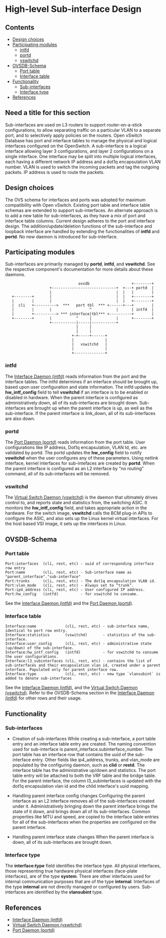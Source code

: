 # High-level Sub-interface Design

## Contents
- [Design choices](#design-choices)
- [Participating modules](#participating-modules)
	- [intfd](#intfd)
	- [portd](#portd)
	- [vswitchd](#vswitchd)
- [OVSDB-Schema](#ovsdb-schema)
	- [Port table](#port-table)
	- [Interface table](#interface-table)
- [Functionality](#functionality)
	- [Sub-interfaces](#sub-interfaces)
	- [Interface type](#interface-type)
- [References](#references)

## Need a title for this section
Sub-interfaces are used on L3 routers to support router-on-a-stick configurations, to allow separating traffic on a particular VLAN to a separate port, and to selectively apply policies on the routers. Open vSwitch Database has port and interface tables to manage the physical and logical interfaces configured on the OpenSwitch. A sub-interface is a logical interface allowing layer 3 configurations, and layer 2 configurations on a single interface. One interface may be split into multiple logical interfaces, each having a different network IP address and a dot1q encapsulation VLAN number. VLAN is used to switch the incoming packets and tag the outgoing packets. IP address is used to route the packets.


## Design choices
The OVS schema for interfaces and ports was adopted for maximum compatibility with Open vSwitch. Existing port table and interface table schemas are extended to support sub-interfaces. An alternate approach is to add a new table for sub-interfaces, as they have a mix of port and interface table columns. Current design adheres to the port and interface design. The addition/update/deletion functions of the sub-interface and loopback interface are handled by extending the functionalities of **intfd** and **portd**. No new daemon is introduced for sub-interface.


## Participating modules
Sub-interfaces are primarily managed by **portd**, **intfd**, and **vswitchd**. See the respective component's documentation for more details about these daemons.

```
                                 ovsdb                   +--------+
                    +-----------------------------+  +---+ portd  |
                    |                             |  |   |        |
   +--------+       |                             |  |   +--------+
   |        |       |                             |  |   +--------+
   |  cli   +---------->  ***   port tbl  *** <------+---+        |
   |        |       |                 ^           |      | intfd  |
   |        +----------> *** interface|tbl*** <----------+        |
   +--------+       |           ^     |           |      +--------+
                    +-----------|-----|-----------+
                                |     |
                                |     |
                              +-+-----+------+
                              |              |
                              |   vswitchd   |
                              |              |
                              +--------------+

```


### intfd
The [Interface Daemon (intfd)](http://www.openswitch.net/documents/dev/ops-intfd/DESIGN) reads information from the port and the interface tables. The intfd determines if an interface should be brought up, based upon user configuration and state information. The intfd updates the **hw_intf_config** field to tell **vswitchd** if an interface is to be enabled or disabled in hardware. When the parent interface is configured as administratively down, all of its sub-interfaces are brought down. Sub-interfaces are brought up when the parent interface is up, as well as the sub-interface. If the parent interface is link_down, all of its sub-interfaces are also down.

### portd
The [Port Daemon (portd)](http://www.openswitch.net/documents/dev/ops-portd/DESIGN) reads information from the port table. User configurations like IP address, Dot1q encapsulation, VLAN Id, etc. are validated by portd. The portd updates the **hw_config** field to notify **vswitchd** when the user configures any of these parameters. Using netlink interface, kernel interfaces for sub-intefaces are created by **portd**. When the parent interface is configured as an L2 interface by "no routing" command, all of its sub-interfaces will be removed.

### vswitchd
The [Virtual Switch Daemon (vswitchd)](http://www.openswitch.net/documents/dev/ops-openvswitch/DESIGN) is the daemon that ultimately drives control to, and reports state and statistics from, the switching ASIC. It monitors the **hw_intf_config** field, and takes appropriate action in the hardware. For the switch image, **vswitchd** calls the BCM plug-in APIs to configure the ASIC, and also sets up the Linux kernel virtual interfaces. For the host based VSI image, it sets up the interfaces in Linux.


## OVSDB-Schema


### Port table
```
Port:interfaces  (cli, rest, etc) - uuid of corresponding interface row entry
Port:name        (cli, rest, etc) - Sub-interface name as "parent_interface"."sub-interface"
Port:trunks      (cli, rest, etc) - The dot1q encapsulation VLAN id.
Port:vlan_mode   (cli, rest, etc) - Always set to “trunk”.
Port:ip4_address (cli, rest, etc) - User configured IP address.
Port:hw_config   (intfd)          - for vswitchd to consume.

```
See the [Interface Daemon (intfd)](http://www.openswitch.net/documents/dev/ops-intfd/DESIGN) and the [Port Daemon (portd)](http://www.openswitch.net/documents/dev/ops-portd/DESIGN).



### Interface table
```
Interface:name             (cli, rest, etc) - sub-interface name, identical to port row entry.
Interface:statistics       (vswitchd)       - statistics of the sub-interface.
Interface:user_config      (cli, rest, etc) - administrative state (up/down) of the sub-interface.
Interface:hw_intf_config   (intfd)          - for vswitchd to consume the user configurations.
Interface:l3_subinterfaces (cli, rest, etc) - contains the list of sub-interfaces and their encapsulation vlan id, created under a parent interface. Populated only for parent interface row.
Interface:type             (cli, rest, etc) - new type `vlansubint` is added to denote sub-interfaces
```
See the [Interface Daemon (intfd)](http://www.openswitch.net/documents/dev/ops-intfd/DESIGN), and the [Virtual Switch Daemon (vswitchd)](http://www.openswitch.net/documents/dev/ops-openvswitch/DESIGN).
Refer to the OVSDB-Schema section in the [Interface Daemon (intfd)](http://www.openswitch.net/documents/dev/ops-intfd/DESIGN) for other rows and their usage.


## Functionality
### Sub-interfaces
* Creation of sub-interfaces
While creating a sub-interface, a port table entry and an interface table entry are created. The naming convention used for sub-interface is parent_interface.subinterface_number. The port table has an interface row that contains the uuid of the sub-interface entry. Other fields like ip4_address, trunks, and vlan_mode are populated by the configuring daemon, such as **clid** or **restd**. The interface table has the administrative up/down and statistics. The port table entry will be attached to both the VRF table and the bridge table. For the parent interface, the column l3_subinterfaces is updated with the dot1q encapsulation vlan id and the child interface's uuid mapping.

* Handling parent interface config changes
Configuring the parent interface as an L2 interface removes all of the sub-interfaces created under it. Administratively bringing down the parent interface brings the state of it down, and brings down all of its sub-interfaces. Common properties like MTU and speed, are copied to the interface table entries for all of the sub-interfaces when the properties are configured on the parent interface.

* Handling parent interface state changes
When the parent interface is down, all of its sub-interfaces are brought down.


### Interface type
The **interface:type** field identifies the interface type. All physical interfaces, those representing true hardware physical interfaces (face-plate interfaces), are of the type **system**. There are other interfaces used for internal communication purposes that are of the type **internal**. Interfaces of the type **internal** are not directly managed or configured by users. Sub-interfaces are identified by the **vlansubint** type.

## References
* [Interface Daemon (intfd)](http://www.openswitch.net/documents/dev/ops-intfd/DESIGN)
* [Virtual Switch Daemon (vswitchd)](http://www.openswitch.net/documents/dev/ops-openvswitch/DESIGN)
* [Port Daemon (portd)](http://www.openswitch.net/documents/dev/ops-portd/DESIGN)
